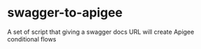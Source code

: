 # swagger-to-apigee
A set of script that giving a swagger docs URL will create Apigee conditional flows
